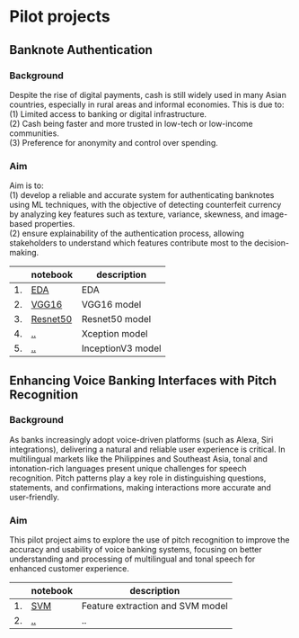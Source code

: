 # Pilot projects

## Banknote Authentication
### Background
Despite the rise of digital payments, cash is still widely used in many Asian countries, especially in rural areas and informal economies. This is due to:
<br> (1) Limited access to banking or digital infrastructure.
<br> (2) Cash being faster and more trusted in low-tech or low-income communities.
<br> (3) Preference for anonymity and control over spending.

### Aim
Aim is to:
<br> (1) develop a reliable and accurate system for authenticating banknotes using ML techniques, with the objective of detecting counterfeit currency by analyzing key features such as texture, variance, skewness, and image-based properties.
<br> (2) ensure explainability of the authentication process, allowing stakeholders to understand which features contribute most to the decision-making.


|   | notebook                      | description                    |
|---|-------------------------------|--------------------------------|
|1. |[EDA](https://github.com/doscsy12/ADI_projects/blob/main/PILOT/EDA.ipynb) | EDA | 
|2. |[VGG16](https://github.com/doscsy12/ADI_projects/blob/main/PILOT/VGG16_model.ipynb) | VGG16 model |
|3. |[Resnet50](https://github.com/doscsy12/ADI_projects/blob/main/PILOT/Resnet50_model.ipynb) | Resnet50 model |
|4. |[..]()  | Xception model |
|5. |[..]()  | InceptionV3 model |

## Enhancing Voice Banking Interfaces with Pitch Recognition

### Background
As banks increasingly adopt voice-driven platforms (such as Alexa, Siri integrations), delivering a natural and reliable user experience is critical. In multilingual markets like the Philippines and Southeast Asia, tonal and intonation-rich languages present unique challenges for speech recognition. Pitch patterns play a key role in distinguishing questions, statements, and confirmations, making interactions more accurate and user-friendly.

### Aim
This pilot project aims to explore the use of pitch recognition to improve the accuracy and usability of voice banking systems, focusing on better understanding and processing of multilingual and tonal speech for enhanced customer experience.

|   | notebook                      | description                    |
|---|-------------------------------|--------------------------------|
|1. |[SVM]() | Feature extraction and SVM model |
|2. |[..]()  | .. |

